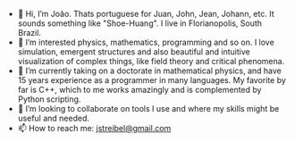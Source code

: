 - 👋 Hi, I’m João. Thats portuguese for Juan, John, Jean, Johann, etc. It sounds something like "Shoe-Huang". I live in Florianopolis, South Brazil.
- 👀 I’m interested physics, mathematics, programming and so on. I love simulation, emergent structures and also beautiful and intuitive visualization of complex things, like field theory and critical phenomena.
- 🌱 I’m currently taking on a doctorate in mathematical physics, and have 15 years experience as a programmer in many languages. My favorite by far is C++, which to me works amazingly and is complemented by Python scripting.
- 💞️ I’m looking to collaborate on tools I use and where my skills might be useful and needed.
- 📫 How to reach me: jstreibel@gmail.com

<!---
jstreibel/jstreibel is a ✨ special ✨ repository because its `README.md` (this file) appears on your GitHub profile.
You can click the Preview link to take a look at your changes.
--->
